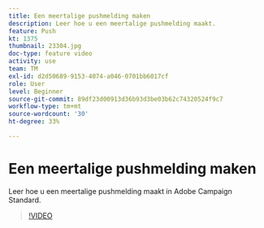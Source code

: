 ```yaml
---
title: Een meertalige pushmelding maken
description: Leer hoe u een meertalige pushmelding maakt.
feature: Push
kt: 1375
thumbnail: 23304.jpg
doc-type: feature video
activity: use
team: TM
exl-id: d2d50689-9153-4074-a046-0701bb6017cf
role: User
level: Beginner
source-git-commit: 89df23d00913d36b93d3be03b62c74320524f9c7
workflow-type: tm+mt
source-wordcount: '30'
ht-degree: 33%

---
```


# Een meertalige pushmelding maken

Leer hoe u een meertalige pushmelding maakt in Adobe Campaign Standard.

>[!VIDEO](https://video.tv.adobe.com/v/23304?quality=12&learn=on)
